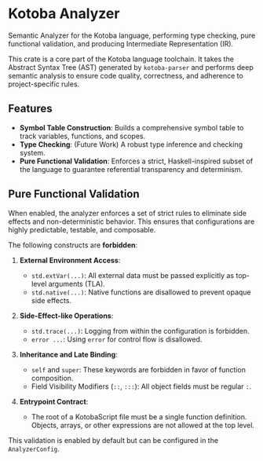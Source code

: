 # Kotoba Analyzer

Semantic Analyzer for the Kotoba language, performing type checking, pure functional validation, and producing Intermediate Representation (IR).

This crate is a core part of the Kotoba language toolchain. It takes the Abstract Syntax Tree (AST) generated by `kotoba-parser` and performs deep semantic analysis to ensure code quality, correctness, and adherence to project-specific rules.

## Features

- **Symbol Table Construction**: Builds a comprehensive symbol table to track variables, functions, and scopes.
- **Type Checking**: (Future Work) A robust type inference and checking system.
- **Pure Functional Validation**: Enforces a strict, Haskell-inspired subset of the language to guarantee referential transparency and determinism.

## Pure Functional Validation

When enabled, the analyzer enforces a set of strict rules to eliminate side effects and non-deterministic behavior. This ensures that configurations are highly predictable, testable, and composable.

The following constructs are **forbidden**:

1.  **External Environment Access**:
    - `std.extVar(...)`: All external data must be passed explicitly as top-level arguments (TLA).
    - `std.native(...)`: Native functions are disallowed to prevent opaque side effects.

2.  **Side-Effect-like Operations**:
    - `std.trace(...)`: Logging from within the configuration is forbidden.
    - `error ...`: Using `error` for control flow is disallowed.

3.  **Inheritance and Late Binding**:
    - `self` and `super`: These keywords are forbidden in favor of function composition.
    - Field Visibility Modifiers (`::`, `:::`): All object fields must be regular `:`.

4.  **Entrypoint Contract**:
    - The root of a KotobaScript file must be a single function definition. Objects, arrays, or other expressions are not allowed at the top level.

This validation is enabled by default but can be configured in the `AnalyzerConfig`.
